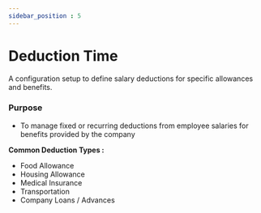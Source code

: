 ```yaml
---
sidebar_position : 5
---
```


# Deduction Time

A configuration setup to define salary deductions for specific allowances and benefits.

### Purpose

  - To manage fixed or recurring deductions from employee salaries for benefits provided by the company

**Common Deduction Types :**

  - Food Allowance
  - Housing Allowance
  - Medical Insurance
  - Transportation
  - Company Loans / Advances